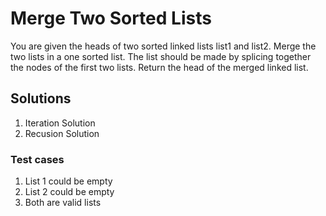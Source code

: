 # Merge Two Sorted Lists

You are given the heads of two sorted linked lists list1 and list2. Merge the two lists in a one sorted list. The list should be made by splicing together the nodes of the first two lists. Return the head of the merged linked list.

## Solutions

1. Iteration Solution 
2. Recusion Solution

### Test cases

1. List 1 could be empty
2. List 2 could be empty
3. Both are valid lists